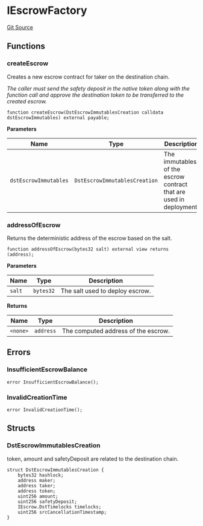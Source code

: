 # IEscrowFactory
[Git Source](https://github.com/1inch/cross-chain-swap/blob/f45e33f855d5dd79428a1ba540d9f8df14bbb794/contracts/interfaces/IEscrowFactory.sol)


## Functions
### createEscrow

Creates a new escrow contract for taker on the destination chain.

*The caller must send the safety deposit in the native token along with the function call
and approve the destination token to be transferred to the created escrow.*


```solidity
function createEscrow(DstEscrowImmutablesCreation calldata dstEscrowImmutables) external payable;
```
**Parameters**

|Name|Type|Description|
|----|----|-----------|
|`dstEscrowImmutables`|`DstEscrowImmutablesCreation`|The immutables of the escrow contract that are used in deployment.|


### addressOfEscrow

Returns the deterministic address of the escrow based on the salt.


```solidity
function addressOfEscrow(bytes32 salt) external view returns (address);
```
**Parameters**

|Name|Type|Description|
|----|----|-----------|
|`salt`|`bytes32`|The salt used to deploy escrow.|

**Returns**

|Name|Type|Description|
|----|----|-----------|
|`<none>`|`address`|The computed address of the escrow.|


## Errors
### InsufficientEscrowBalance

```solidity
error InsufficientEscrowBalance();
```

### InvalidCreationTime

```solidity
error InvalidCreationTime();
```

## Structs
### DstEscrowImmutablesCreation
token, amount and safetyDeposit are related to the destination chain.


```solidity
struct DstEscrowImmutablesCreation {
    bytes32 hashlock;
    address maker;
    address taker;
    address token;
    uint256 amount;
    uint256 safetyDeposit;
    IEscrow.DstTimelocks timelocks;
    uint256 srcCancellationTimestamp;
}
```

